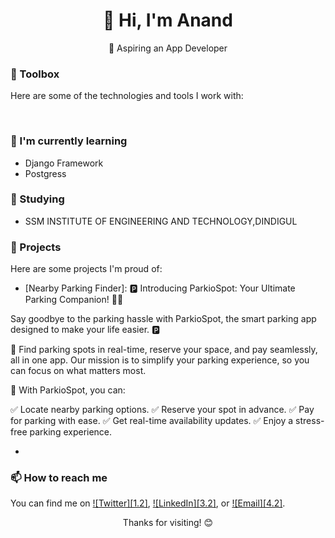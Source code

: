 <div align="center">
  <h1>👋 Hi, I'm Anand</h1>
  <p>🚀 Aspiring an App Developer</p>
</div>


### 🧰 Toolbox

Here are some of the technologies and tools I work with:

<p>
  <img src="">
  <img src="">
  <img src="">
  <img src="">
</p>

### 🌱 I'm currently learning

- Django Framework
- Postgress

### 💼 Studying

- SSM INSTITUTE OF ENGINEERING AND TECHNOLOGY,DINDIGUL

### 📂 Projects

Here are some projects I'm proud of:

- [Nearby Parking Finder]: 🅿️ Introducing ParkioSpot: Your Ultimate Parking Companion! 🚗📱

Say goodbye to the parking hassle with ParkioSpot, the smart parking app designed to make your life easier. 🅿️

🌟 Find parking spots in real-time, reserve your space, and pay seamlessly, all in one app. Our mission is to simplify your parking experience, so you can focus on what matters most.

🚀 With ParkioSpot, you can:

✅ Locate nearby parking options.
✅ Reserve your spot in advance.
✅ Pay for parking with ease.
✅ Get real-time availability updates.
✅ Enjoy a stress-free parking experience.

- [Doctor Availability in Hospital]: Description

### 📫 How to reach me

You can find me on [![Twitter][1.2]][1], [![LinkedIn][3.2]][3], or [![Email][4.2]][4].

<div align="center">
  <p>Thanks for visiting! 😊</p>
</div>

[1]: https://twitter.com/CCharukes
[3]: https://www.linkedin.com/in/anand-charukesan/
[4]: mailto:anandcharukesan004@gmail.com
